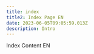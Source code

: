 ```yaml
---
title: index
title2: Index Page EN
date: 2023-06-05T09:05:59.013Z
description: Intro
---
```

Index Content EN
